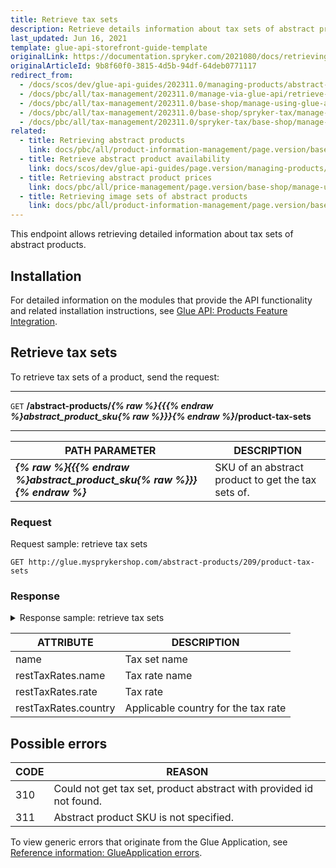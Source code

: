 ```yaml
---
title: Retrieve tax sets
description: Retrieve details information about tax sets of abstract products.
last_updated: Jun 16, 2021
template: glue-api-storefront-guide-template
originalLink: https://documentation.spryker.com/2021080/docs/retrieving-tax-sets
originalArticleId: 9b8f60f0-3815-4d5b-94df-64deb0771117
redirect_from:
  - /docs/scos/dev/glue-api-guides/202311.0/managing-products/abstract-products/retrieving-tax-sets.html
  - /docs/pbc/all/tax-management/202311.0/manage-via-glue-api/retrieve-tax-sets.html
  - /docs/pbc/all/tax-management/202311.0/base-shop/manage-using-glue-api/retrieve-tax-sets.html
  - /docs/pbc/all/tax-management/202311.0/base-shop/spryker-tax/manage-using-glue-api/retrieve-tax-sets.html
  - /docs/pbc/all/tax-management/202311.0/spryker-tax/base-shop/manage-using-glue-api/retrieve-tax-sets.html
related:
  - title: Retrieving abstract products
    link: docs/pbc/all/product-information-management/page.version/base-shop/manage-using-glue-api/abstract-products/glue-api-retrieve-abstract-products.html
  - title: Retrieve abstract product availability
    link: docs/scos/dev/glue-api-guides/page.version/managing-products/abstract-products/retrieving-abstract-product-availability.html
  - title: Retrieving abstract product prices
    link: docs/pbc/all/price-management/page.version/base-shop/manage-using-glue-api/glue-api-retrieve-abstract-product-prices.html
  - title: Retrieving image sets of abstract products
    link: docs/pbc/all/product-information-management/page.version/base-shop/manage-using-glue-api/abstract-products/glue-api-retrieve-image-sets-of-abstract-products.html
---
```


This endpoint allows retrieving detailed information about tax sets of abstract products.

## Installation

For detailed information on the modules that provide the API functionality and related installation instructions, see [Glue API: Products Feature Integration](/docs/scos/dev/feature-integration-guides/{{site.version}}/glue-api/glue-api-product-feature-integration.html).

## Retrieve tax sets

To retrieve tax sets of a product, send the request:

---
`GET` **/abstract-products/*{% raw %}{{{% endraw %}abstract_product_sku{% raw %}}}{% endraw %}*/product-tax-sets**

---

| PATH PARAMETER | DESCRIPTION |
| --- | --- |
| ***{% raw %}{{{% endraw %}abstract_product_sku{% raw %}}}{% endraw %}*** | SKU of an abstract product to get the tax sets of. |

### Request

Request sample: retrieve tax sets

`GET http://glue.mysprykershop.com/abstract-products/209/product-tax-sets`

### Response

<details>
<summary markdown='span'>Response sample: retrieve tax sets</summary>

```json
{
    "data": [
        {
            "type": "product-tax-sets",
            "id": "deb94215-a1fc-5cdc-af6e-87ec3a847480",
            "attributes": {
                "name": "Communication Electronics",
                "restTaxRates": [
                    {
                        "name": "Austria Standard",
                        "rate": "20.00",
                        "country": "AT"
                    },
                    {
                        "name": "Belgium Standard",
                        "rate": "21.00",
                        "country": "BE"
                    },
                    {
                        "name": "Bulgaria Standard",
                        "rate": "20.00",
                        "country": "BG"
                    },
                    {
                        "name": "Czech Republic Standard",
                        "rate": "21.00",
                        "country": "CZ"
                    },
                    {
                        "name": "Denmark Standard",
                        "rate": "25.00",
                        "country": "DK"
                    },
                    {
                        "name": "France Standard",
                        "rate": "20.00",
                        "country": "FR"
                    },
                    {
                        "name": "Germany Standard",
                        "rate": "19.00",
                        "country": "DE"
                    },
                    {
                        "name": "Hungary Standard",
                        "rate": "27.00",
                        "country": "HU"
                    },
                    {
                        "name": "Italy Standard",
                        "rate": "22.00",
                        "country": "IT"
                    },
                    {
                        "name": "Netherlands Standard",
                        "rate": "21.00",
                        "country": "NL"
                    },
                    {
                        "name": "Romania Standard",
                        "rate": "20.00",
                        "country": "RO"
                    },
                    {
                        "name": "Slovakia Standard",
                        "rate": "20.00",
                        "country": "SK"
                    },
                    {
                        "name": "Slovenia Standard",
                        "rate": "22.00",
                        "country": "SI"
                    },
                    {
                        "name": "Luxembourg Reduced1",
                        "rate": "3.00",
                        "country": "LU"
                    },
                    {
                        "name": "Poland Reduced1",
                        "rate": "5.00",
                        "country": "PL"
                    }
                ]
            },
            "links": {
                "self": "http://glue.mysprykershop.com/abstract-products/177/product-tax-sets"
            }
        }
    ],
    "links": {
        "self": "http://glue.mysprykershop.com/abstract-products/177/product-tax-sets"
    }
}
```
</details>

<a name="tax-sets-response-attributes"></a>

| ATTRIBUTE | DESCRIPTION |
| --- | --- |
| name | Tax set name |
| restTaxRates.name | Tax rate name |
| restTaxRates.rate | Tax rate |
| restTaxRates.country | Applicable country for the tax rate |

## Possible errors

| CODE | REASON |
| --- | --- |
| 310 | Could not get tax set, product abstract with provided id not found. |
| 311 | Abstract product SKU is not specified. |

To view generic errors that originate from the Glue Application, see [Reference information: GlueApplication errors](/docs/scos/dev/glue-api-guides/{{site.version}}/old-glue-infrastructure/reference-information-glueapplication-errors.html).
